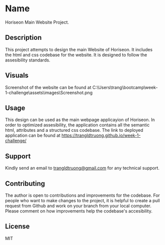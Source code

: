 # Name
Horiseon Main Website Project.

## Description
This project attempts to design the main Website of Horiseon. It includes the html and css codebase for the website. It is designed to follow the assesibility standards. 

## Visuals
Screenshot of the website can be found at C:\Users\trang\bootcamp\week-1-challenge\assets\images\Screenshot.png


## Usage
This design can be used as the main webpage applicayion of Horiseon. In order to optimized assesibility, the application contains all the semantic html, attributes and a structured css codebase. The link to deployed application can be found at https://trangldtruong.github.io/week-1-challenge/  

## Support
Kindly send an email to trangldtruong@gmail.com for any technical support.


## Contributing
The author is open to contributions and improvements for the codebase. For people who want to make changes to the project, it is helpful to create a pull request from Github and work on your branch from your local computer. Please comment on how improvements help the codebase's accesibility. 

## License
MIT




